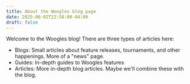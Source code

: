 ```yaml
---
title: About the Woogles blog page
date: 2025-06-02T22:58:00-04:00
draft: false
---
```



Welcome to the Woogles blog! There are three types of articles here:

- Blogs: Small articles about feature releases, tournaments, and other happenings. More of a "news" page.
- Guides: In-depth guides to Woogles features
- Articles: More in-depth blog articles. Maybe we'll combine these with the blog.